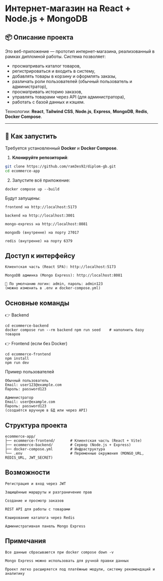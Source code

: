 # Интернет-магазин на React + Node.js + MongoDB

## 📦 Описание проекта

Это веб-приложение — прототип интернет-магазина, реализованный в рамках дипломной работы. Система позволяет:

- просматривать каталог товаров,
- регистрироваться и входить в систему,
- добавлять товары в корзину и оформлять заказы,
- различать роли пользователей (обычный пользователь и администратор),
- просматривать историю заказов,
- управлять товарами через API (для администратора),
- работать с базой данных и кэшем.

Технологии: **React**, **Tailwind CSS**, **Node.js**, **Express**, **MongoDB**, **Redis**, **Docker Compose**.

---

## 🚀 Как запустить

Требуется установленный **Docker** и **Docker Compose**.

1. **Клонируйте репозиторий**:

```bash
git clone https://github.com/ram3es92/diplom-gb.git
cd ecommerce-app
```
2. Запустите всё приложение:
```
docker compose up --build
```
Будут запущены:

    frontend на http://localhost:5173

    backend на http://localhost:3001

    mongo-express на http://localhost:8081

    mongodb (внутренне) на порту 27017

    redis (внутренне) на порту 6379

## Доступ к интерфейсу

    Клиентская часть (React SPA): http://localhost:5173

    MongoDB админка (Mongo Express): http://localhost:8081

    🔐 По умолчанию логин: admin, пароль: admin123
    (можно изменить в .env и docker-compose.yml)

## Основные команды

👉 Backend
```
cd ecommerce-backend
docker compose run --rm backend npm run seed    # наполнить базу товаров
```
👉 Frontend (если без Docker)
```
cd ecommerce-frontend
npm install
npm run dev
```

 Пример пользователей

    Обычный пользователь
    Email: user123@example.com
    Пароль: password123

    Администратор
    Email: user@example.com
    Пароль: password123
    (создаётся вручную в БД или через API)

## Структура проекта
```
ecommerce-app/
├── ecommerce-frontend/       # Клиентская часть (React + Vite)
├── ecommerce-backend/        # Сервер (Node.js + Express)
├── docker-compose.yml        # Инфраструктура
└── .env                      # Переменные окружения (MONGO_URL, REDIS_URL, JWT_SECRET)
```

## Возможности
```
Регистрация и вход через JWT

Защищённые маршруты и разграничение прав

Создание и просмотр заказов

REST API для работы с товарами

Кэширование каталога через Redis

Административная панель Mongo Express
```
## Примечания

    Все данные сбрасываются при docker compose down -v

    Mongo Express можно использовать для ручной правки данных

    Проект легко расширяется под платёжные модули, систему рекомендаций и аналитику